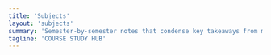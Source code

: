 ```yaml
---
title: 'Subjects'
layout: 'subjects'
summary: 'Semester-by-semester notes that condense key takeaways from major courses.'
tagline: 'COURSE STUDY HUB'
---
```

